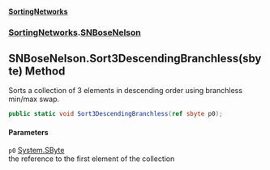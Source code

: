 #### [SortingNetworks](index.md 'index')
### [SortingNetworks](SortingNetworks.md 'SortingNetworks').[SNBoseNelson](SortingNetworks_SNBoseNelson.md 'SortingNetworks.SNBoseNelson')
## SNBoseNelson.Sort3DescendingBranchless(sbyte) Method
Sorts a collection of 3 elements in descending order using branchless min/max swap.  
```csharp
public static void Sort3DescendingBranchless(ref sbyte p0);
```
#### Parameters
<a name='SortingNetworks_SNBoseNelson_Sort3DescendingBranchless(sbyte)_p0'></a>
`p0` [System.SByte](https://docs.microsoft.com/en-us/dotnet/api/System.SByte 'System.SByte')  
the reference to the first element of the collection
  
